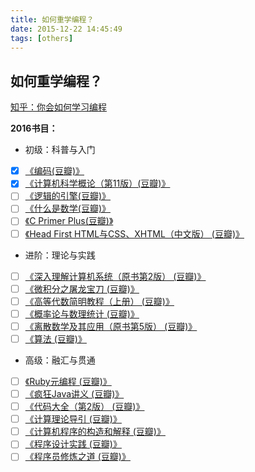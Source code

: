 ```yaml
---
title: 如何重学编程？
date: 2015-12-22 14:45:49
tags: [others]
---
```


## 如何重学编程？
[知乎：你会如何学习编程](https://www.zhihu.com/question/31862619/answer/56813249)

**2016书目：**

- 初级：科普与入门
- [x] [《编码(豆瓣)》](https://link.zhihu.com/?target=http%3A//book.douban.com/subject/4822685/)
- [x] [《计算机科学概论（第11版）(豆瓣)》](https://link.zhihu.com/?target=http%3A//book.douban.com/subject/6862061/)
- [ ] [《逻辑的引擎(豆瓣)》](https://link.zhihu.com/?target=http%3A//book.douban.com/subject/1391740/)
- [ ] [《什么是数学(豆瓣)》](https://link.zhihu.com/?target=http%3A//book.douban.com/subject/10455982/)
- [ ] [《C Primer Plus(豆瓣)》](https://link.zhihu.com/?target=http%3A//book.douban.com/subject/1240002/)
- [ ] [《Head First HTML与CSS、XHTML（中文版） (豆瓣)》](https://link.zhihu.com/?target=http%3A//book.douban.com/subject/3040870/)

- 进阶：理论与实践
- [ ] [《深入理解计算机系统（原书第2版） (豆瓣)》](https://link.zhihu.com/?target=http%3A//book.douban.com/subject/5333562/)
- [ ] [《微积分之屠龙宝刀 (豆瓣)》](https://link.zhihu.com/?target=http%3A//book.douban.com/subject/1169472/)
- [ ] [《高等代数简明教程（上册） (豆瓣)》](https://link.zhihu.com/?target=http%3A//book.douban.com/subject/1231162/)
- [ ] [《概率论与数理统计 (豆瓣)》](https://link.zhihu.com/?target=http%3A//book.douban.com/subject/2201479/)
- [ ] [《离散数学及其应用（原书第5版） (豆瓣)》](https://link.zhihu.com/?target=http%3A//book.douban.com/subject/2130743/)
- [ ] [《算法 (豆瓣)》](https://link.zhihu.com/?target=http%3A//book.douban.com/subject/10432347/)

- 高级：融汇与贯通
- [ ] [《Ruby元编程 (豆瓣)》](https://link.zhihu.com/?target=http%3A//book.douban.com/subject/7056800/)
- [ ] [《疯狂Java讲义 (豆瓣)》](https://link.zhihu.com/?target=http%3A//book.douban.com/subject/3246499/)
- [ ] [《代码大全（第2版） (豆瓣)》](https://link.zhihu.com/?target=http%3A//book.douban.com/subject/1477390/)
- [ ] [《计算理论导引 (豆瓣)》](https://link.zhihu.com/?target=http%3A//book.douban.com/subject/1852515/)
- [ ] [《计算机程序的构造和解释 (豆瓣)》](https://link.zhihu.com/?target=http%3A//book.douban.com/subject/1148282/)
- [ ] [《程序设计实践 (豆瓣)》](https://link.zhihu.com/?target=http%3A//book.douban.com/subject/1173548/)
- [ ] [《程序员修炼之道 (豆瓣)》](https://link.zhihu.com/?target=http%3A//book.douban.com/subject/1152111/)
